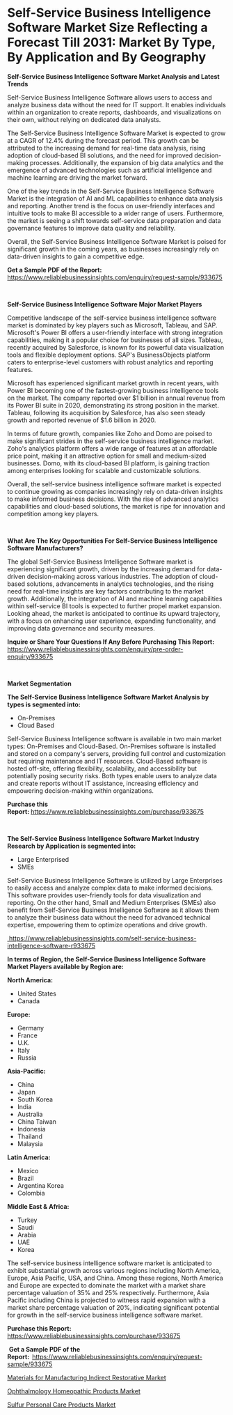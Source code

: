 <p><h1>Self-Service Business Intelligence Software Market Size Reflecting a Forecast Till 2031: Market By Type, By Application and By Geography</h1></p><p><strong>Self-Service Business Intelligence Software Market Analysis and Latest Trends</strong></p>
<p><p>Self-Service Business Intelligence Software allows users to access and analyze business data without the need for IT support. It enables individuals within an organization to create reports, dashboards, and visualizations on their own, without relying on dedicated data analysts.</p><p>The Self-Service Business Intelligence Software Market is expected to grow at a CAGR of 12.4% during the forecast period. This growth can be attributed to the increasing demand for real-time data analysis, rising adoption of cloud-based BI solutions, and the need for improved decision-making processes. Additionally, the expansion of big data analytics and the emergence of advanced technologies such as artificial intelligence and machine learning are driving the market forward.</p><p>One of the key trends in the Self-Service Business Intelligence Software Market is the integration of AI and ML capabilities to enhance data analysis and reporting. Another trend is the focus on user-friendly interfaces and intuitive tools to make BI accessible to a wider range of users. Furthermore, the market is seeing a shift towards self-service data preparation and data governance features to improve data quality and reliability.</p><p>Overall, the Self-Service Business Intelligence Software Market is poised for significant growth in the coming years, as businesses increasingly rely on data-driven insights to gain a competitive edge.</p></p>
<p><strong>Get a Sample PDF of the Report:&nbsp;</strong> <a href="https://www.reliablebusinessinsights.com/enquiry/request-sample/933675">https://www.reliablebusinessinsights.com/enquiry/request-sample/933675</a></p>
<p>&nbsp;</p>
<p><strong>Self-Service Business Intelligence Software Major Market Players</strong></p>
<p><p>Competitive landscape of the self-service business intelligence software market is dominated by key players such as Microsoft, Tableau, and SAP. Microsoft's Power BI offers a user-friendly interface with strong integration capabilities, making it a popular choice for businesses of all sizes. Tableau, recently acquired by Salesforce, is known for its powerful data visualization tools and flexible deployment options. SAP's BusinessObjects platform caters to enterprise-level customers with robust analytics and reporting features.</p><p>Microsoft has experienced significant market growth in recent years, with Power BI becoming one of the fastest-growing business intelligence tools on the market. The company reported over $1 billion in annual revenue from its Power BI suite in 2020, demonstrating its strong position in the market. Tableau, following its acquisition by Salesforce, has also seen steady growth and reported revenue of $1.6 billion in 2020.</p><p>In terms of future growth, companies like Zoho and Domo are poised to make significant strides in the self-service business intelligence market. Zoho's analytics platform offers a wide range of features at an affordable price point, making it an attractive option for small and medium-sized businesses. Domo, with its cloud-based BI platform, is gaining traction among enterprises looking for scalable and customizable solutions.</p><p>Overall, the self-service business intelligence software market is expected to continue growing as companies increasingly rely on data-driven insights to make informed business decisions. With the rise of advanced analytics capabilities and cloud-based solutions, the market is ripe for innovation and competition among key players.</p></p>
<p>&nbsp;</p>
<p><strong>What Are The Key Opportunities For Self-Service Business Intelligence Software Manufacturers?</strong></p>
<p><p>The global Self-Service Business Intelligence Software market is experiencing significant growth, driven by the increasing demand for data-driven decision-making across various industries. The adoption of cloud-based solutions, advancements in analytics technologies, and the rising need for real-time insights are key factors contributing to the market growth. Additionally, the integration of AI and machine learning capabilities within self-service BI tools is expected to further propel market expansion. Looking ahead, the market is anticipated to continue its upward trajectory, with a focus on enhancing user experience, expanding functionality, and improving data governance and security measures.</p></p>
<p><strong>Inquire or Share Your Questions If Any Before Purchasing This Report:</strong> <a href="https://www.reliablebusinessinsights.com/enquiry/pre-order-enquiry/933675">https://www.reliablebusinessinsights.com/enquiry/pre-order-enquiry/933675</a></p>
<p>&nbsp;</p>
<p><strong>Market Segmentation</strong></p>
<p><strong>The Self-Service Business Intelligence Software Market Analysis by types is segmented into:</strong></p>
<p><ul><li>On-Premises</li><li>Cloud Based</li></ul></p>
<p><p>Self-Service Business Intelligence software is available in two main market types: On-Premises and Cloud-Based. On-Premises software is installed and stored on a company's servers, providing full control and customization but requiring maintenance and IT resources. Cloud-Based software is hosted off-site, offering flexibility, scalability, and accessibility but potentially posing security risks. Both types enable users to analyze data and create reports without IT assistance, increasing efficiency and empowering decision-making within organizations.</p></p>
<p><strong>Purchase this Report:&nbsp;</strong><a href="https://www.reliablebusinessinsights.com/purchase/933675">https://www.reliablebusinessinsights.com/purchase/933675</a></p>
<p>&nbsp;</p>
<p><strong>The Self-Service Business Intelligence Software Market Industry Research by Application is segmented into:</strong></p>
<p><ul><li>Large Enterprised</li><li>SMEs</li></ul></p>
<p><p>Self-Service Business Intelligence Software is utilized by Large Enterprises to easily access and analyze complex data to make informed decisions. This software provides user-friendly tools for data visualization and reporting. On the other hand, Small and Medium Enterprises (SMEs) also benefit from Self-Service Business Intelligence Software as it allows them to analyze their business data without the need for advanced technical expertise, empowering them to optimize operations and drive growth.</p></p>
<p><a href="https://www.reliablebusinessinsights.com/self-service-business-intelligence-software-r933675">&nbsp;https://www.reliablebusinessinsights.com/self-service-business-intelligence-software-r933675</a></p>
<p><strong>In terms of Region, the Self-Service Business Intelligence Software Market Players available by Region are:</strong></p>
<p>
    <p> <strong> North America: </strong>
        <ul>
            <li>United States</li>
            <li>Canada</li>
        </ul>
        </p> 
    <p> <strong> Europe: </strong>
        <ul>
            <li>Germany</li>
            <li>France</li>
            <li>U.K.</li>
            <li>Italy</li>
            <li>Russia</li>
        </ul>
        </p> 
    <p> <strong> Asia-Pacific: </strong>
        <ul>
            <li>China</li>
            <li>Japan</li>
            <li>South Korea</li>
            <li>India</li>
            <li>Australia</li>
            <li>China Taiwan</li>
            <li>Indonesia</li>
            <li>Thailand</li>
            <li>Malaysia</li>
        </ul>
        </p> 
    <p> <strong> Latin America: </strong>
        <ul>
            <li>Mexico</li>
            <li>Brazil</li>
            <li>Argentina Korea</li>
            <li>Colombia</li>
        </ul>
        </p> 
    <p> <strong> Middle East & Africa: </strong>
        <ul>
            <li>Turkey</li>
            <li>Saudi</li>
            <li>Arabia</li>
            <li>UAE</li>
            <li>Korea</li>
        </ul>
    </p>
    </p>
<p><p>The self-service business intelligence software market is anticipated to exhibit substantial growth across various regions including North America, Europe, Asia Pacific, USA, and China. Among these regions, North America and Europe are expected to dominate the market with a market share percentage valuation of 35% and 25% respectively. Furthermore, Asia Pacific including China is projected to witness rapid expansion with a market share percentage valuation of 20%, indicating significant potential for growth in the self-service business intelligence software market.</p></p>
<p><strong>Purchase this Report: </strong><a href="https://www.reliablebusinessinsights.com/purchase/933675">https://www.reliablebusinessinsights.com/purchase/933675</a></p>
<p>&nbsp;<strong>Get a Sample PDF of the Report:&nbsp;&nbsp;</strong><a href="https://www.reliablebusinessinsights.com/enquiry/request-sample/933675">https://www.reliablebusinessinsights.com/enquiry/request-sample/933675</a></p>
<p><strong></strong></p>
<p><p><a href="https://github.com/sofayahoo2023/Market-Research-Report-List-5/blob/main/materials-for-manufacturing-indirect-restorative-market.md">Materials for Manufacturing Indirect Restorative Market</a></p><p><a href="https://github.com/wwwkeltoum/Market-Research-Report-List-4/blob/main/ophthalmology-homeopathic-products-market.md">Ophthalmology Homeopathic Products Market</a></p><p><a href="https://github.com/joannesouthgate/Market-Research-Report-List-4/blob/main/sulfur-personal-care-products-market.md">Sulfur Personal Care Products Market</a></p></p>